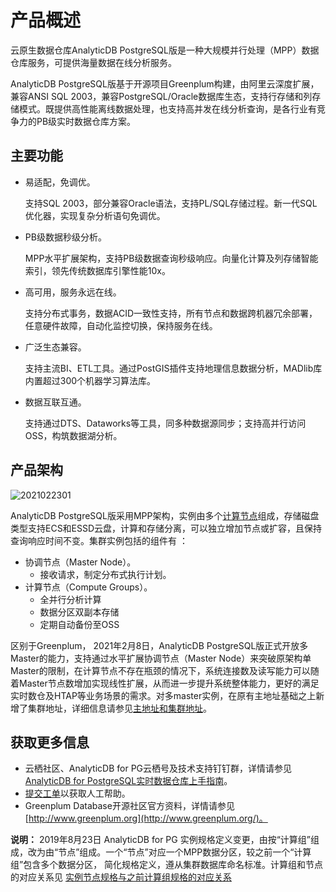 # 产品概述

云原生数据仓库AnalyticDB PostgreSQL版是一种大规模并行处理（MPP）数据仓库服务，可提供海量数据在线分析服务。

AnalyticDB PostgreSQL版基于开源项目Greenplum构建，由阿里云深度扩展，兼容ANSI SQL 2003，兼容PostgreSQL/Oracle数据库生态，支持行存储和列存储模式。既提供高性能离线数据处理，也支持高并发在线分析查询，是各行业有竞争力的PB级实时数据仓库方案。

## 主要功能

-   易适配，免调优。

    支持SQL 2003，部分兼容Oracle语法，支持PL/SQL存储过程。新一代SQL优化器，实现复杂分析语句免调优。

-   PB级数据秒级分析。

    MPP水平扩展架构，支持PB级数据查询秒级响应。向量化计算及列存储智能索引，领先传统数据库引擎性能10x。

-   高可用，服务永远在线。

    支持分布式事务，数据ACID一致性支持，所有节点和数据跨机器冗余部署，任意硬件故障，自动化监控切换，保持服务在线。

-   广泛生态兼容。

    支持主流BI、ETL工具。通过PostGIS插件支持地理信息数据分析，MADlib库内置超过300个机器学习算法库。

-   数据互联互通。

    支持通过DTS、Dataworks等工具，同多种数据源同步；支持高并行访问OSS，构筑数据湖分析。


## 产品架构

![2021022301](https://static-aliyun-doc.oss-accelerate.aliyuncs.com/assets/img/zh-CN/5451604161/p242580.png)

AnalyticDB PostgreSQL版采用MPP架构，实例由多个[计算节点](/cn.zh-CN/产品简介/名词解释.md)组成，存储磁盘类型支持ECS和ESSD云盘，计算和存储分离，可以独立增加节点或扩容，且保持查询响应时间不变。集群实例包括的组件有 ：

-   协调节点（Master Node）。
    -   接收请求，制定分布式执行计划。
-   计算节点（Compute Groups）。
    -   全并行分析计算
    -   数据分区双副本存储
    -   定期自动备份至OSS

区别于Greenplum， 2021年2月8日，AnalyticDB PostgreSQL版正式开放多Master的能力，支持通过水平扩展协调节点（Master Node）来突破原架构单Master的限制，在计算节点不存在瓶颈的情况下，系统连接数及读写能力可以随着Master节点数增加实现线性扩展，从而进一步提升系统整体能力，更好的满足实时数仓及HTAP等业务场景的需求。对多master实例，在原有主地址基础之上新增了集群地址，详细信息请参见[主地址和集群地址](/cn.zh-CN/实例管理/网络连接/主地址和集群地址.md)。

## 获取更多信息

-   云栖社区、AnalyticDB for PG云栖号及技术支持钉钉群，详情请参见[AnalyticDB for PostgreSQL实时数据仓库上手指南](https://yq.aliyun.com/articles/696196)。
-   [提交工单](https://workorder.console.aliyun.com/console.htm#/ticket/add?productCode=gpdb)以获取人工帮助。
-   Greenplum Database开源社区官方资料，详情请参见[http://www.greenplum.org](http://www.greenplum.org/)。

**说明：** 2019年8月23日 AnalyticDB for PG 实例规格定义变更，由按“计算组”组成，改为由“节点”组成。一个“节点”对应一个MPP数据分区，较之前一个“计算组”包含多个数据分区， 简化规格定义，遵从集群数据库命名标准。计算组和节点的对应关系见 [实例节点规格与之前计算组规格的对应关系](https://www.alibabacloud.com/product/hybriddb-postgresql/pricing)

